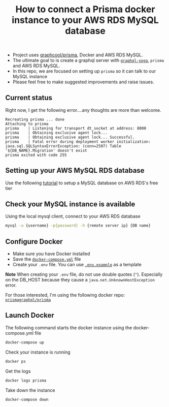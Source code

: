 <h1 align="center"><strong>How to connect a Prisma docker instance to your AWS RDS MySQL database</strong></h1>

<br />

- Project uses [graphcool/prisma](https://github.com/graphcool/prisma), Docker and AWS RDS MySQL.
- The ultimate goal to is create a graphql server with [`graphql-yoga`](https://github.com/graphcool/graphql-yoga), `prisma` and AWS RDS MySQL.
- In this repo, we are focused on setting up `prisma` so it can talk to our MySQL instance
- Please feel free to make suggested improvements and raise issues.

## Current status

Right now, I get the following error....any thoughts are more than welcome. 

```
Recreating prisma ... done
Attaching to prisma
prisma    | Listening for transport dt_socket at address: 8000
prisma    | Obtaining exclusive agent lock...
prisma    | Obtaining exclusive agent lock... Successful.
prisma    | Fatal error during deployment worker initialization: java.sql.SQLSyntaxErrorException: (conn=2507) Table '${DB_NAME}.Migration' doesn't exist
prisma exited with code 255
```

## Setting up your AWS MySQL RDS database

Use the following [tutorial](https://gist.github.com/marktani/8631cb9c63d0973bcdd8bff19d6162c2) to setup a MySQL database on AWS RDS's free tier

## Check your MySQL instance is available

Using the local mysql client, connect to your AWS RDS database

```sh
mysql -u {username} -p{password} -h {remote server ip} {DB name}
```

## Configure Docker

- Make sure you have Docker installed
- Save the [`docker-compose.yml`](./docker-compose.yml) file
- Create your `.env` file. You can use [`.env.example`](./.env.example) as a template

**Note** When creating your `.env` file, do not use double quotes (`"`). Especially on the DB_HOST because they cause a `java.net.UnknownHostException` error.

For those interested, I'm using the following docker repo: [`prismagraphql/prisma`](https://hub.docker.com/r/prismagraphql/prisma/)

## Launch Docker

The following command starts the docker instance using the docker-compose.yml file

```sh
docker-compose up 
```

Check your instance is running
```sh
docker ps
```

Get the logs
```sh
docker logs prisma
```

Take down the instance
```sh
docker-compose down
```